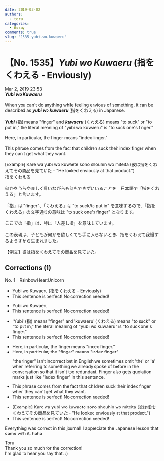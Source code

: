 ```yaml
---
date: 2019-03-02
authors:
  - toru
categories:
  - Essay
comments: true
slug: "1535_yubi-wo-kuwaeru"
---
```


# 【No. 1535】<strong><em>Yubi wo Kuwaeru</em></strong> (指をくわえる - Enviously)
<div class="date">Mar 2, 2019 23:53</div>
<div id="post"><div id="body_show_ori">
<strong><em>Yubi wo Kuwaeru</em></strong><br/><br/>When you can't do anything while feeling envious of something, it can be described as <strong><em>yubi wo kuwaeru</em></strong> (指をくわえる) in Japanese.<br/><br/><strong><em>Yubi</em></strong> (指) means "finger" and <strong><em>kuwaeru</em></strong> (くわえる) means "to suck" or "to put in," the literal meaning of "yubi wo kuwaeru" is "to suck one's finger."<br/><br/>Here, in particular, the finger means "index finger."<br/><br/>This phrase comes from the fact that children suck their index finger when they can't get what they want.<br/><br/>[Example] Kare wa yubi wo kuwaete sono shouhin wo miteita (彼は指をくわえてその商品を見ていた - "He looked enviously at that product.")
</div></div>

<!-- more -->

<div id="post_ja"><div id="body_show_mo">
指をくわえる<br/><br/>何かをうらやましく思いながらも何もできずにいることを、日本語で「指をくわえる」と言います。<br/><br/>「指」は "finger"、「くわえる」は "to suck/to put in" を意味するので、「指をくわえる」の文字通りの意味は "to suck one's finger" となります。<br/><br/>ここでの「指」は、特に「人差し指」を意味しています。<br/><br/>この表現は、子どもが何かを欲しくても手に入らないとき、指をくわえて我慢するようすから生まれました。<br/><br/>【例文】彼は指をくわえてその商品を見ていた。
</div></div>

## Corrections (1)
<div id="block"><div class="first_name"> No. 1　<span class="just_name">RainbowHeartUnicorn</span></div><div id="block2">
<ul class="correction_field">
<li class="incorrect">Yubi wo Kuwaeru (指をくわえる - Enviously)</li>
<li class="corrected perfect">This sentence is perfect! No correction needed!</li>
</ul>
<ul class="correction_field">
<li class="incorrect">Yubi wo Kuwaeru</li>
<li class="corrected perfect">This sentence is perfect! No correction needed!</li>
</ul>
<ul class="correction_field">
<li class="incorrect">'Yubi' (指) means "finger" and 'kuwaeru' (くわえる) means "to suck" or "to put in," the literal meaning of "yubi wo kuwaeru" is "to suck one's finger."</li>
<li class="corrected perfect">This sentence is perfect! No correction needed!</li>
</ul>
<ul class="correction_field">
<li class="incorrect">Here, in particular, the finger means "index finger."</li>
<li class="corrected correct">
Here, in particular, <span class="f_blue"><span class="sline">the </span>"</span>finger<span class="f_blue">"</span> means "index finger."
<p class="correction_comment">"the finger" isn't incorrect but in English we sometimes omit 'the' or 'a' when referring to something we already spoke of before in the conversation so that it isn't too redundant. Finger also gets quotation marks just like "index finger" in this sentence.</p>
</li>
</ul>
<ul class="correction_field">
<li class="incorrect">This phrase comes from the fact that children suck their index finger when they can't get what they want.</li>
<li class="corrected perfect">This sentence is perfect! No correction needed!</li>
</ul>
<ul class="correction_field">
<li class="incorrect">[Example] Kare wa yubi wo kuwaete sono shouhin wo miteita (彼は指をくわえてその商品を見ていた - "He looked enviously at that product.")</li>
<li class="corrected perfect">This sentence is perfect! No correction needed!</li>
</ul>
<p class="comment_small">
 Everything was correct in this journal! I appreciate the Japanese lesson that came with it, haha
</p>

</div><div class="name"><span class="just_name">Toru</span><br>
Thank you so much for the correction!<br/>I'm glad to hear you say that. :)
</div>
</div>
